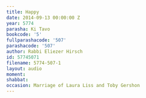 ```yaml
---
title: Happy
date: 2014-09-13 00:00:00 Z
year: 5774
parasha: Ki Tavo
bookcode: '5'
fullparashacode: '507'
parashacode: '507'
author: Rabbi Eliezer Hirsch
id: 57745071
filename: 5774-507-1
layout: audio
moment: 
shabbat: 
occasion: Marriage of Laura Liss and Toby Gershon
---
```


